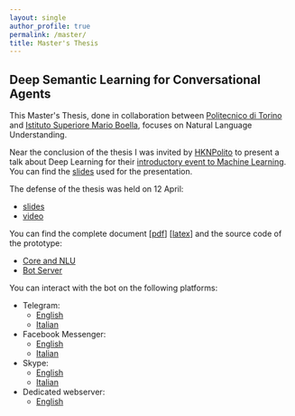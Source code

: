 ```yaml
---
layout: single
author_profile: true
permalink: /master/
title: Master's Thesis
---
```


## Deep Semantic Learning for Conversational Agents

This Master's Thesis, done in collaboration between [Politecnico di Torino](https://www.polito.it) and [Istituto Superiore Mario Boella](http://www.ismb.it/), focuses on Natural Language Understanding.

Near the conclusion of the thesis I was invited by [HKNPolito](https://hknpolito.org/) to present a talk about Deep Learning for their [introductory event to Machine Learning](https://hknpolito.org/events/introduzione-al-machine-learning/). You can find the [slides](https://www.slideshare.net/MartinoMensio/deep-learning-per-la-comprensione-del-linguaggio-naturale-hkn-91564619) used for the presentation.

The defense of the thesis was held on 12 April:
- [slides](https://www.slideshare.net/MartinoMensio/deep-semantic-learning-for-conversational-agents-93694181)
- [video](https://youtu.be/OyJyip7_-yM)

You can find the complete document [[pdf](http://dx.doi.org/10.13140/RG.2.2.31318.34887/1)] [[latex](https://github.com/MartinoMensio/masters_thesis)]
and the source code of the prototype:
- [Core and NLU](https://github.com/D2KLab/botcycle)
- [Bot Server](https://github.com/MartinoMensio/botcycle-server)


You can interact with the bot on the following platforms:

- Telegram:
  - [English](https://telegram.me/botcycle_bot)
  - [Italian](https://telegram.me/botcycle_it_bot)
- Facebook Messenger:
  - [English](https://m.me/BotCycleEn)
  - [Italian](https://m.me/BotCycleIt)
- Skype:
  - [English](https://join.skype.com/bot/2cb007d1-5dd5-441a-8503-23268e2df32d)
  - [Italian](https://join.skype.com/bot/db2aa777-2e46-40fc-9e49-9bc9d1db201b)
- Dedicated webserver:
  - [English](https://botcycle-server.herokuapp.com/)
